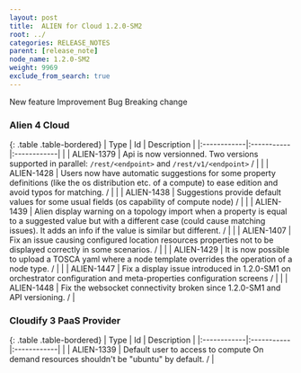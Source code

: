 ```yaml
---
layout: post
title:  ALIEN for Cloud 1.2.0-SM2
root: ../
categories: RELEASE_NOTES
parent: [release_note]
node_name: 1.2.0-SM2
weight: 9969
exclude_from_search: true
---
```





<i class="fa fa-plus text-success"></i> New feature <i class="fa fa-level-up text-primary"></i> Improvement  <i class="fa fa-bug text-danger"></i> Bug <i class="fa fa-exclamation-triangle text-warning"></i> Breaking change


### Alien 4 Cloud



  {: .table .table-bordered}
  | Type        | Id         | Description |
  |:------------|:-----------|:------------|
    |  <i class="fa fa-plus text-success"></i> | ALIEN-1379 | Api is now versionned. Two versions supported in parallel: `/rest/<endpoint>` and `/rest/v1/<endpoint>` /  |
    |  <i class="fa fa-plus text-success"></i> | ALIEN-1428 | Users now have automatic suggestions for some property definitions (like the os distribution etc. of a compute) to ease edition and avoid typos for matching. /  |
    |  <i class="fa fa-plus text-success"></i> | ALIEN-1438 | Suggestions provide default values for some usual fields (os capability of compute node) /  |
    |  <i class="fa fa-plus text-success"></i> | ALIEN-1439 | Alien display warning on a topology import when a property is equal to a suggested value but with a different case (could cause matching issues). It adds an info if the value is similar but different. /  |
        |  <i class="fa fa-bug text-danger"></i> | ALIEN-1407 | Fix an issue causing configured location resources properties not to be displayed correctly in some scenarios. /  |
    |  <i class="fa fa-bug text-danger"></i> | ALIEN-1429 | It is now possible to upload a TOSCA yaml where a node template overrides the operation of a node type. /  |
    |  <i class="fa fa-bug text-danger"></i> | ALIEN-1447 | Fix a display issue introduced in 1.2.0-SM1 on orchestrator configuration and meta-properties configuration screens /  |
    |  <i class="fa fa-bug text-danger"></i> | ALIEN-1448 | Fix the websocket connectivity broken since 1.2.0-SM1 and API versioning. /  |
  


### Cloudify 3 PaaS Provider



  {: .table .table-bordered}
  | Type        | Id         | Description |
  |:------------|:-----------|:------------|
        |  <i class="fa fa-bug text-danger"></i> | ALIEN-1339 | Default user to access to compute On demand resources shouldn't be "ubuntu" by default. /  |
  

